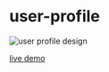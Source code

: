 # user-profile

![user profile design](https://res.cloudinary.com/dgiguwrz1/image/upload/v1566298182/scrnli_7_24_2019_2-50-55_PM.png)

[live demo](https://codepen.io/HIC/full/BXKdRx)

